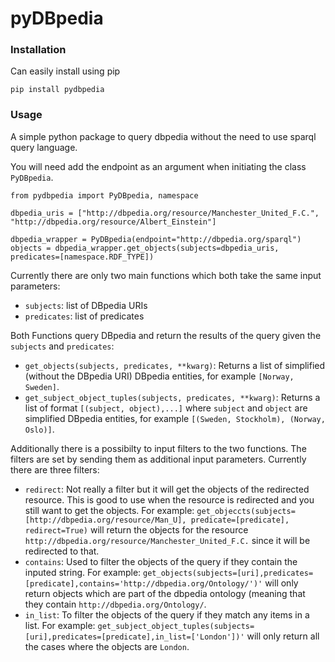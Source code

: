 # pyDBpedia


### Installation

Can easily install using pip
```buildoutcfg
pip install pydbpedia
```

### Usage

A simple python package to query dbpedia without the need to use sparql query language. 

You will need add the endpoint as an argument when initiating the class `PyDBpedia`. 
```buildoutcfg
from pydbpedia import PyDBpedia, namespace

dbpedia_uris = ["http://dbpedia.org/resource/Manchester_United_F.C.", "http://dbpedia.org/resource/Albert_Einstein"]

dbpedia_wrapper = PyDBpedia(endpoint="http://dbpedia.org/sparql")
objects = dbpedia_wrapper.get_objects(subjects=dbpedia_uris, predicates=[namespace.RDF_TYPE])
```
Currently there are only two main functions which both take the same input parameters: 
* `subjects`: list of DBpedia URIs 
* `predicates`: list of predicates

Both Functions query DBpedia and return the results of the query given the `subjects` and `predicates`:
* `get_objects(subjects, predicates, **kwarg)`: Returns a list of simplified (without the DBpedia URI) DBpedia entities, for example `[Norway, Sweden]`.
* `get_subject_object_tuples(subjects, predicates, **kwarg)`:  Returns a list of format `[(subject, object),...]` where `subject` and `object` are simplified DBpedia entities, for example `[(Sweden, Stockholm), (Norway, Oslo)]`.

Additionally there is a possibilty to input filters to the two functions. The filters are set by sending them as additional input parameters. Currently there are three filters:
* `redirect`: Not really a filter but it will get the objects of the redirected resource. This is good to use when the resource is redirected and you still want to get the objects. For example: `get_objeccts(subjects=[http://dbpedia.org/resource/Man_U], predicate=[predicate], redirect=True)` will return the objects for the resource `http://dbpedia.org/resource/Manchester_United_F.C.` since it will be redirected to that.
* `contains`: Used to filter the objects of the query if they contain the inputed string. For example: `get_objects(subjects=[uri],predicates=[predicate],contains='http://dbpedia.org/Ontology/')'` will only return objects which are part of the dbpedia ontology (meaning that they contain `http://dbpedia.org/Ontology/`.
* `in_list`: To filter the objects of the query if they match any items in a list. For example:  `get_subject_object_tuples(subjects=[uri],predicates=[predicate],in_list=['London'])'` will only return all the cases where the objects are `London`.